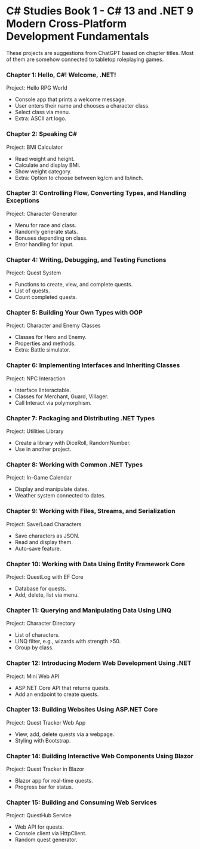 # C# Studies Book 1 - C# 13 and .NET 9  Modern Cross-Platform Development Fundamentals

These projects are suggestions from ChatGPT based on chapter titles. 
Most of them are somehow connected to tabletop roleplaying games.

### Chapter 1: Hello, C#! Welcome, .NET!
Project: Hello RPG World
- Console app that prints a welcome message.
- User enters their name and chooses a character class.
- Select class via menu.
- Extra: ASCII art logo.

### Chapter 2: Speaking C#
Project: BMI Calculator
- Read weight and height.
- Calculate and display BMI.
- Show weight category.
- Extra: Option to choose between kg/cm and lb/inch.

### Chapter 3: Controlling Flow, Converting Types, and Handling Exceptions
Project: Character Generator
- Menu for race and class.
- Randomly generate stats.
- Bonuses depending on class.
- Error handling for input.

### Chapter 4: Writing, Debugging, and Testing Functions
Project: Quest System
- Functions to create, view, and complete quests.
- List of quests.
- Count completed quests.

### Chapter 5: Building Your Own Types with OOP
Project: Character and Enemy Classes
- Classes for Hero and Enemy.
- Properties and methods.
- Extra: Battle simulator.

### Chapter 6: Implementing Interfaces and Inheriting Classes
Project: NPC Interaction
- Interface IInteractable.
- Classes for Merchant, Guard, Villager.
- Call Interact via polymorphism.

### Chapter 7: Packaging and Distributing .NET Types
Project: Utilities Library
- Create a library with DiceRoll, RandomNumber.
- Use in another project.

### Chapter 8: Working with Common .NET Types
Project: In-Game Calendar
- Display and manipulate dates.
- Weather system connected to dates.

### Chapter 9: Working with Files, Streams, and Serialization
Project: Save/Load Characters
- Save characters as JSON.
- Read and display them.
- Auto-save feature.

### Chapter 10: Working with Data Using Entity Framework Core
Project: QuestLog with EF Core
- Database for quests.
- Add, delete, list via menu.

### Chapter 11: Querying and Manipulating Data Using LINQ
Project: Character Directory
- List of characters.
- LINQ filter, e.g., wizards with strength >50.
- Group by class.

### Chapter 12: Introducing Modern Web Development Using .NET
Project: Mini Web API
- ASP.NET Core API that returns quests.
- Add an endpoint to create quests.

### Chapter 13: Building Websites Using ASP.NET Core
Project: Quest Tracker Web App
- View, add, delete quests via a webpage.
- Styling with Bootstrap.

### Chapter 14: Building Interactive Web Components Using Blazor
Project: Quest Tracker in Blazor
- Blazor app for real-time quests.
- Progress bar for status.

### Chapter 15: Building and Consuming Web Services
Project: QuestHub Service
- Web API for quests.
- Console client via HttpClient.
- Random quest generator.
